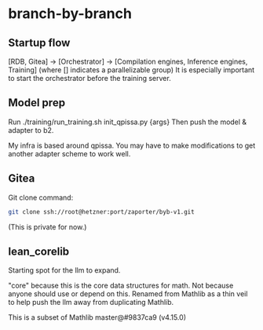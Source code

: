 # branch-by-branch

## Startup flow
[RDB, Gitea] -> [Orchestrator] -> [Compilation engines, Inference engines, Training]
(where [] indicates a parallelizable group)
It is especially important to start the orchestrator before the training server.

## Model prep
Run ./training/run_training.sh init_qpissa.py {args}
Then push the model & adapter to b2. 

My infra is based around qpissa. You may have to make modifications to get another adapter scheme to work well.

## Gitea

Git clone command:
```sh
git clone ssh://root@hetzner:port/zaporter/byb-v1.git
```
(This is private for now.)

## lean_corelib

Starting spot for the llm to expand.

"core" because this is the core data structures for math. Not because anyone should use or depend on this.
Renamed from Mathlib as a thin veil to help push the llm away from duplicating Mathlib.

This is a subset of Mathlib master@#9837ca9 (v4.15.0)


